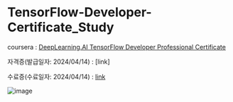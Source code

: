 # TensorFlow-Developer-Certificate_Study

coursera : [DeepLearning.AI TensorFlow Developer Professional Certificate
](https://www.coursera.org/programs/learning-program-qth60/professional-certificates/tensorflow-in-practice?collectionId=zg44d)

자격증(발급일자: 2024/04/14) : [link]

수료증(수료일자: 2024/04/14) : [link](https://coursera.org/share/b56ee3bdac766300b9d6d32cfc85950f)


![image](https://github.com/Kimeunseong/TensorFlow-Developer-Certificate_Study/assets/111672496/fe13ec72-b817-4c70-ae63-8db5a79f5f17)
